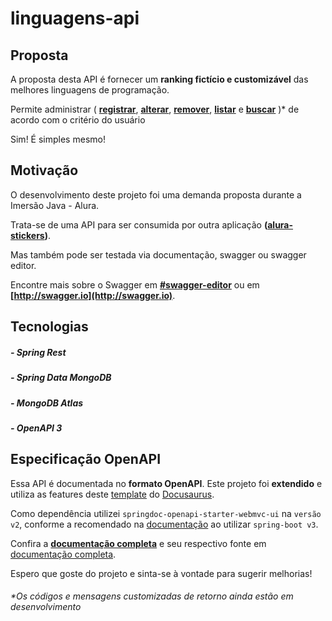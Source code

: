 # linguagens-api

## Proposta

A proposta desta API é fornecer um **ranking fictício e customizável** das melhores linguagens de programação.

Permite administrar (
**[registrar](https://kako13.github.io/linguagens-api-doc/docs/linguagens/adicionar/)**,
**[alterar](https://kako13.github.io/linguagens-api-doc/docs/linguagens/atualizar/)**,
**[remover](https://kako13.github.io/linguagens-api-doc/docs/linguagens/remover)**,
**[listar](https://kako13.github.io/linguagens-api-doc/docs/linguagens/listar/)** e
**[buscar](https://kako13.github.io/linguagens-api-doc/docs/linguagens/obter-por-id/)**
)* de acordo com o critério do usuário

Sim! É simples mesmo!

## Motivação

O desenvolvimento deste projeto foi uma demanda proposta durante a Imersão Java - Alura. 

Trata-se de uma API para ser consumida por outra aplicação **([alura-stickers](https://github.com/kako13/alura-stickers))**.

Mas também pode ser testada via documentação, swagger ou swagger editor.

Encontre mais sobre o Swagger em **[#swagger-editor](https://editor.swagger.io)** ou em **[http://swagger.io](http://swagger.io)**.

## Tecnologias 

##### - Spring Rest 
##### - Spring Data MongoDB 
##### - MongoDB Atlas 
##### - OpenAPI 3 

## Especificação OpenAPI  

Essa API é documentada no **formato OpenAPI**. Este projeto foi **extendido** e utiliza as features deste [template](https://github.com/PaloAltoNetworks/docusaurus-template-openapi-docs) do [Docusaurus](https://docusaurus.io). 

Como dependência utilizei `springdoc-openapi-starter-webmvc-ui` na `versão v2`, conforme a recomendado na [documentação](https://springdoc.org/v2/) ao utilizar `spring-boot v3`.

Confira a **[documentação completa](https://kako13.github.io/linguagens-api-doc)** e seu respectivo fonte em [documentação completa](https://github.com/kako13/linguagens-api-doc).

Espero que goste do projeto e sinta-se à vontade para sugerir melhorias!

###### *Os códigos e mensagens customizadas de retorno ainda estão em desenvolvimento